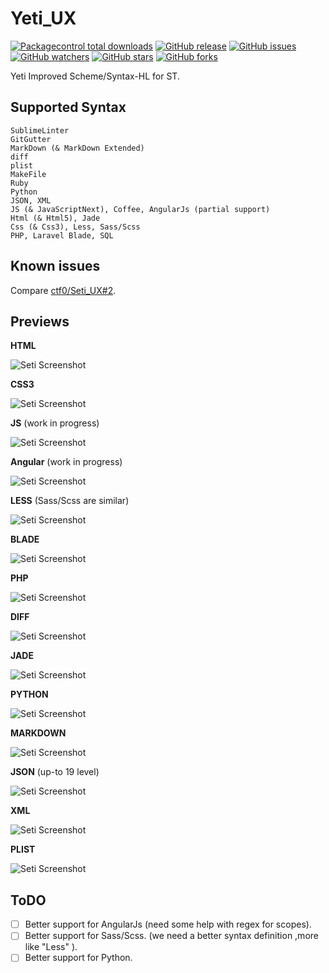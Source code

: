 # Yeti_UX

[![Packagecontrol total downloads](https://img.shields.io/packagecontrol/dt/Yeti_UX.svg?style=flat-square)](https://packagecontrol.io/packages/Yeti_UX/)
[![GitHub release](https://img.shields.io/github/release/ctf0/Yeti_UX.svg?style=flat-square&label=latest%20release)](https://github.com/ctf0/Yeti_UX/releases/latest/)
[![GitHub issues](https://img.shields.io/github/issues/ctf0/Yeti_UX.svg?style=flat-square)](https://github.com/ctf0/Yeti_UX/issues?utf8=✓&q=is%3Aissue+is%3Aopen)
[![GitHub watchers](https://img.shields.io/github/watchers/ctf0/Yeti_UX.svg?style=flat-square)](https://github.com/ctf0/Yeti_UX/watchers/)
[![GitHub stars](https://img.shields.io/github/stars/ctf0/Yeti_UX.svg?style=flat-square)](https://github.com/ctf0/Yeti_UX/stargazers/)
[![GitHub forks](https://img.shields.io/github/forks/ctf0/Yeti_UX.svg?style=flat-square)](https://github.com/ctf0/Yeti_UX/network/)

Yeti Improved Scheme/Syntax-HL for ST.

## Supported Syntax

```text
SublimeLinter
GitGutter
MarkDown (& MarkDown Extended)
diff
plist
MakeFile
Ruby
Python
JSON, XML
JS (& JavaScriptNext), Coffee, AngularJs (partial support)
Html (& Html5), Jade
Css (& Css3), Less, Sass/Scss
PHP, Laravel Blade, SQL
```

## Known issues

Compare [ctf0/Seti_UX#2](https://github.com/ctf0/Seti_UX/issues/2).

## Previews

**HTML**

![Seti Screenshot](./ss/html.png)

**CSS3**

![Seti Screenshot](./ss/css.png)

**JS** (work in progress)

![Seti Screenshot](./ss/js.png)

**Angular** (work in progress)

![Seti Screenshot](./ss/angular.png)

**LESS** (Sass/Scss are similar)

![Seti Screenshot](./ss/less.png)

**BLADE**

![Seti Screenshot](./ss/blade.png)

**PHP**

![Seti Screenshot](./ss/php.png)

**DIFF**

![Seti Screenshot](./ss/diff.png)

**JADE**

![Seti Screenshot](./ss/jade.png)

**PYTHON**

![Seti Screenshot](./ss/python.png)

**MARKDOWN**

![Seti Screenshot](./ss/md.png)

**JSON** (up-to 19 level)

![Seti Screenshot](./ss/json.png)

**XML**

![Seti Screenshot](./ss/xml.png)

**PLIST**

![Seti Screenshot](./ss/plist.png)

## ToDO

* [ ] Better support for AngularJs (need some help with regex for scopes).
* [ ] Better support for Sass/Scss. (we need a better syntax definition ,more like "Less" ).
* [ ] Better support for Python.

